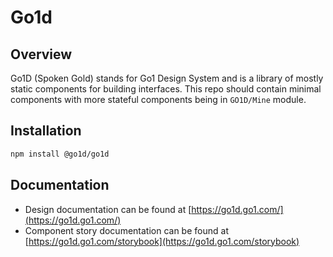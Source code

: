 # Go1d

## Overview

Go1D (Spoken Gold) stands for Go1 Design System and is a library of mostly static components for building interfaces. This repo should contain minimal components with more stateful components being in `GO1D/Mine` module.

## Installation

```sh
npm install @go1d/go1d
```

## Documentation

- Design documentation can be found at [https://go1d.go1.com/](https://go1d.go1.com/)
- Component story documentation can be found at [https://go1d.go1.com/storybook](https://go1d.go1.com/storybook)

